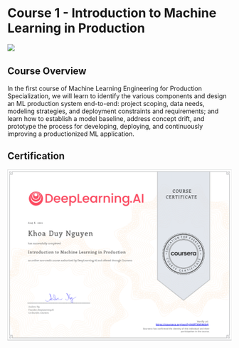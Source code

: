 # Course 1 - Introduction to Machine Learning in Production
<img src="./course-logo.png">

## Course Overview
In the first course of Machine Learning Engineering for Production Specialization, we will learn to identify the various components and design an ML production system end-to-end: project scoping, data needs, modeling strategies, and deployment constraints and requirements; and learn how to establish a model baseline, address concept drift, and prototype the process for developing, deploying, and continuously improving a productionized ML application.

## Certification
<!-- <img src="./certificate.png"  width="400" height="300"> -->

![certification](./certificate.png "course certification")